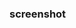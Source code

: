 
### screenshot
[](https://github.com/kHRYSTAL/SwipeDismissActivityExample/blob/master/screenshot/screenshot01.gif)